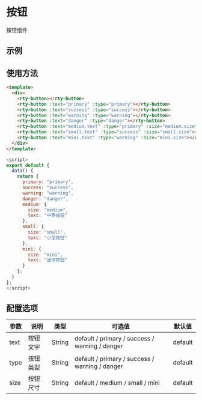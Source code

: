 # 按钮
按钮组件

## 示例
<example-button></example-button>

## 使用方法
``` html
<template>
  <div>
    <rty-button></rty-button>
    <rty-button :text="primary" :type="primary"></rty-button>
    <rty-button :text="success" :type="success"></rty-button>
    <rty-button :text="warning" :type="warning"></rty-button>
    <rty-button :text="danger" :type="danger"></rty-button>
    <rty-button :text="medium.text" :type="primary" :size="medium.size"></rty-button>
    <rty-button :text="small.text" :type="success" :size="small.size"></rty-button>
    <rty-button :text="mini.text" :type="warning" :size="mini.size"></rty-button>
  </div>
</template>
```
``` js
<script>
export default {
  data() {
    return {
      primary: "primary",
      success: "success",
      warning: "warning",
      danger: "danger",
      medium: {
        size: "medium",
        text: "中等按钮"
      },
      small: {
        size: "small",
        text: "小型按钮"
      },
      mini: {
        size: "mini",
        text: "迷你按钮"
      }
    };
  }
};
</script>
```

## 配置选项
| 参数 | 说明 | 类型 | 可选值 | 默认值 |
|-|-|-|-|-|
| text | 按钮文字 | String | default / primary / success / warning / danger | default |
| type | 按钮类型 | String | default / primary / success / warning / danger | default |
| size | 按钮尺寸 | String | default / medium / small / mini | default |